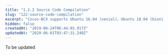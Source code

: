 ```yaml
---
title: "1.2.2 Source Code Compilation"
slug: "122-source-code-compilation"
excerpt: "Cocos-BCX supports Ubuntu 16.04 (xenial)、Ubuntu 18.04 (bionic)、CentOS 7 and MacOS (only for High Sierra version practice test) compiling。\n\nPrerequisites: \nCocos-BCX source code repository：https://github.com/Cocos-BCX/cocos-mainnet\nIf you want to run Ubuntu and CentOS environment in virtual environment，please install docker or vmware \nIf you want to use docker in China，adding registry mirror to improve downlaod speed of image is recommended.\n{\n  \"registry-mirrors\" : [\n    \"https://hub-mirror.c.163.com\",\n    \"http://docker.mirrors.ustc.edu.cn/\",\n    \"https://1nj0zren.mirror.aliyuncs.com/\"\n  ]\n}\nYou may also need sudo permission to install package-dependent software\n\n1. Ubuntu 16.04 \n\nIf you need to run Ubuntu 16.04 under the docker container, please run the following command on the command line:\n\ndocker run -itd -v $(pwd)/cocos-mainnet:/cocos-mainnet --name \ncocosbcx-ubuntu-16.04  ubuntu:16.04 bash\n\n\nIf your server's operating environment is in China, it is recommended that you add the"
hidden: false
createdAt: "2019-06-24T06:44:02.917Z"
updatedAt: "2020-06-01T03:47:31.240Z"
---
```

To be updated